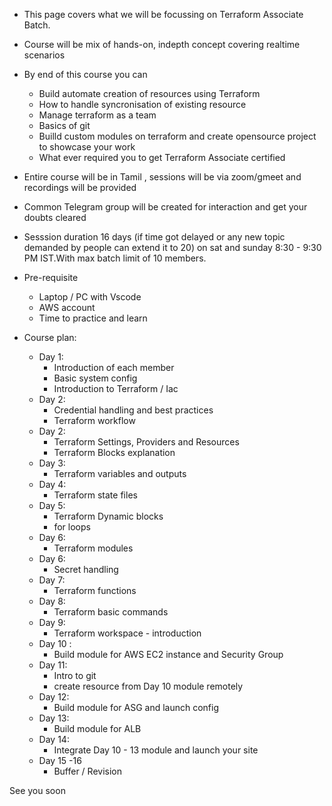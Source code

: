 - This page covers what we will be focussing on Terraform Associate Batch.
- Course will be mix of hands-on, indepth concept covering realtime scenarios
- By end of this course you can
	- Build automate creation of resources using Terraform
	- How to handle syncronisation of existing resource
	- Manage terraform  as a team
	- Basics of git
	- Builld custom modules on terraform and create opensource project to showcase your work
	- What ever required you to get Terraform Associate certified
- Entire course will be in Tamil , sessions will be  via zoom/gmeet  and recordings will be provided
- Common Telegram group will be created for interaction and get your doubts cleared
- Sesssion duration 16  days (if time got delayed or any new topic demanded by people can extend it to 20) on sat and sunday 8:30 - 9:30 PM IST.With max batch limit of 10 members.


- Pre-requisite
  - Laptop / PC with Vscode
  - AWS account 
  - Time to practice and learn
  
- Course plan:
	- Day 1:
		- Introduction of each member
		- Basic system config
		- Introduction to Terraform / Iac
	- Day 2:
		- Credential handling and best practices
		- Terraform workflow
	- Day 2:
		- Terraform Settings, Providers and Resources
		- Terraform Blocks explanation
	- Day 3:
		- Terraform variables and outputs
	- Day 4:
		- Terraform state files
	- Day 5:
		- Terraform Dynamic blocks
  		- for loops
	- Day 6:
		- Terraform modules
	- Day 6:
		- Secret handling
	- Day 7:
		- Terraform functions
	- Day 8:
		- Terraform basic commands
	- Day 9:
		- Terraform workspace - introduction
	- Day 10 :
		- Build module for AWS EC2 instance and Security Group
	- Day 11:
		- Intro to git
		- create resource from Day 10 module remotely
	- Day 12:
		- Build module for ASG and launch config
	- Day 13:
		- Build module for ALB
	- Day 14:
		- Integrate Day 10 - 13 module and launch your site
	- Day 15 -16
		- Buffer / Revision

See you soon
